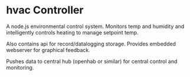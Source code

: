 # hvac Controller
A node.js environmental control system. 
Monitors temp and humidity and intelligently controls heating to manage setpoint temp.  

Also contains api for record/datalogging storage.
Provides embedded webserver for graphical feedback.

Pushes data to central hub (openhab or similar) for central control and monitoring.
